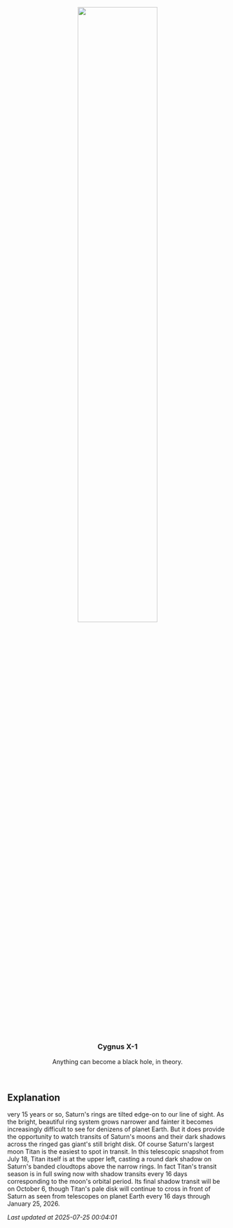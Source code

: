 <p align='center'>
    <img src='https://apod.nasa.gov/apod/image/2507/SaturnJuly18_2025TitanShadowTransit1024.png' width='60%' />
    <h3 align="center">Cygnus X-1</h3>
    <p align="center">Anything can become a black hole, in theory.</p>
</p>
<br/>

Explanation
--
very 15 years or so, Saturn's rings are tilted edge-on to our line of sight. As the bright, beautiful ring system grows narrower and fainter it becomes increasingly difficult to see for denizens of planet Earth. But it does provide the opportunity to watch transits of Saturn's moons and their dark shadows across the ringed gas giant's still bright disk. Of course Saturn's largest moon Titan is the easiest to spot in transit. In this telescopic snapshot from July 18, Titan itself is at the upper left, casting a round dark shadow on Saturn's banded cloudtops above the narrow rings. In fact Titan's transit season is in full swing now with shadow transits every 16 days corresponding to the moon's orbital period. Its final shadow transit will be on October 6, though Titan's pale disk will continue to cross in front of Saturn as seen from telescopes on planet Earth every 16 days through January 25, 2026.


*Last updated at 2025-07-25 00:04:01*

